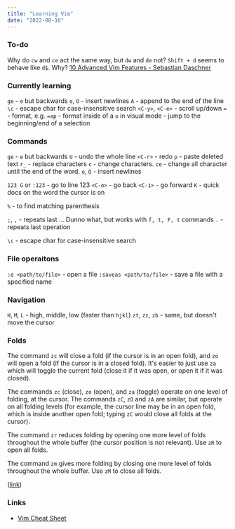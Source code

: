 ```yaml
---
title: "Learning Vim"
date: "2022-08-16"
---
```


### To-do
Why do `cw` and `ce` act the same way, but `dw` and `de` not?
`Shift + d` seems to behave like `d$`. Why?
[10 Advanced Vim Features - Sebastian Daschner](https://blog.sebastian-daschner.com/entries/vim-10-advanced-features)

### Currently learning
`ge` - `e` but backwards
`o`, `O` - insert newlines
`A` - append to the end of the line
`\c` - escape char for case-insensitive search
`<C-y>`, `<C-e>` - scroll up/down
`=` - format, e.g. `=ap` - format inside of a 
`o` in visual mode - jump to the beginning/end of a selection

### Commands
`ge` - `e` but backwards
`U` - undo the whole line
`<C-r>` - redo
`p` - paste deleted text
`r_` - replace characters
`c` - change characters. `ce` - change all character until the end of the word.
`o`, `O` - insert newlines

`123 G` or `:123` - go to line 123
`<C-o>` - go back
`<C-i>` - go forward
`K` - quick docs on the word the cursor is on

`%` - to find matching parenthesis

`;`, `,` - repeats last ... Dunno what, but works with `f, t, F, t` commands
`.` - repeats last operation

`\c` - escape char for case-insensitive search

### File operaitons
`:e <path/to/file>` - open a file
`:saveas <path/to/file>` - save a file with a specified name

### Navigation
`H`, `M`, `L` - high, middle, low (faster than `hjkl`)
`zt`, `zz`, `zb` - same, but doesn't move the cursor

### Folds
The command `zc` will close a fold (if the cursor is in an open fold), and `zo` will open a fold (if the cursor is in a closed fold). It's easier to just use `za` which will toggle the current fold (close it if it was open, or open it if it was closed).

The commands `zc` (close), `zo` (open), and `za` (toggle) operate on one level of folding, at the cursor. The commands `zC`, `zO` and `zA` are similar, but operate on all folding levels (for example, the cursor line may be in an open fold, which is inside another open fold; typing `zC` would close all folds at the cursor).

The command `zr` reduces folding by opening one more level of folds throughout the whole buffer (the cursor position is not relevant). Use `zR` to open all folds.

The command `zm` gives more folding by closing one more level of folds throughout the whole buffer. Use `zM` to close all folds.

([link](https://vim.fandom.com/wiki/Folding))

### Links
- [Vim Cheat Sheet](https://vim.rtorr.com/)